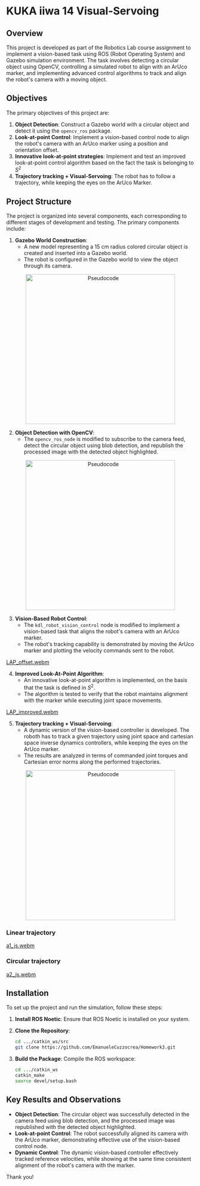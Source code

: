 
# KUKA iiwa 14 Visual-Servoing

## Overview

This project is developed as part of the Robotics Lab course assignment to implement a vision-based task using ROS (Robot Operating System) and
Gazebo simulation environment. The task involves detecting a circular object using OpenCV, controlling a simulated robot to align with an ArUco marker,
and implementing advanced control algorithms to track and align the robot's camera with a moving object.

## Objectives

The primary objectives of this project are:
1. **Object Detection**: Construct a Gazebo world with a circular object and detect it using the `opencv_ros` package.
2. **Look-at-point Control**: Implement a vision-based control node to align the robot's camera with an ArUco marker using a position and orientation offset.
3. **Innovative look-at-point strategies**:  Implement and test an improved look-at-point control algorithm based on the fact the task is belonging to $S^2$
3. **Trajectory tracking + Visual-Servoing**: The robot has to follow a trajectory, while keeping the eyes on the ArUco Marker.

## Project Structure

The project is organized into several components, each corresponding to different stages of development and testing. The primary components include:

1. **Gazebo World Construction**: 
    - A new model representing a 15 cm radius colored circular object is created and inserted into a Gazebo world.
    - The robot is configured in the Gazebo world to view the object through its camera.

<p align="center">
  <img src="https://github.com/user-attachments/assets/d35baa42-7e54-4601-8188-af63e6c277c7" alt="Pseudocode" width="400"/>
</p>


2. **Object Detection with OpenCV**:
    - The `opencv_ros_node` is modified to subscribe to the camera feed, detect the circular object using blob detection, and republish the processed image with the detected object highlighted.

<p align="center">
  <img src="https://github.com/user-attachments/assets/d6a1596e-1600-4aaa-9343-bdff6d51af66" alt="Pseudocode" width="400"/>
</p>


3. **Vision-Based Robot Control**:
    - The `kdl_robot_vision_control` node is modified to implement a vision-based task that aligns the robot's camera with an ArUco marker.
    - The robot's tracking capability is demonstrated by moving the ArUco marker and plotting the velocity commands sent to the robot.

[LAP_offset.webm](https://github.com/user-attachments/assets/5443e272-7fb6-41cb-a0a5-aa3651b967ab)


4. **Improved Look-At-Point Algorithm**:
    - An innovative look-at-point algorithm is implemented, on the basis that the task is defined in $S^2$.
    - The algorithm is tested to verify that the robot maintains alignment with the marker while executing joint space movements.

[LAP_improved.webm](https://github.com/user-attachments/assets/3ac16d3f-0ae9-4856-b943-a5d1edf5c617)


5. **Trajectory tracking + Visual-Servoing**:
    - A dynamic version of the vision-based controller is developed. The roboth has to track a given trajectory using joint space and cartesian space inverse dynamics controllers, while keeping the eyes on the ArUco marker.
    - The results are analyzed in terms of commanded joint torques and Cartesian error norms along the performed trajectories.

<p align="center">
  <img src="https://github.com/user-attachments/assets/de7a610b-af59-4d7e-9f5f-cd68f52cf757" alt="Pseudocode" width="400"/>
</p>

### Linear trajectory
[a1_js.webm](https://github.com/user-attachments/assets/7e2163fe-f057-48a2-84f3-2fd94a12441e)

### Circular trajectory
[a2_js.webm](https://github.com/user-attachments/assets/1b380116-fc7d-41d7-ba7c-2b85e491e9a3)


## Installation

To set up the project and run the simulation, follow these steps:

1. **Install ROS Noetic**:
    Ensure that ROS Noetic is installed on your system.

2. **Clone the Repository**:
    ```bash
    cd .../catkin_ws/src
    git clone https://github.com/EmanueleCuzzocrea/Homework3.git
    ```

3. **Build the Package**:
    Compile the ROS workspace:
    ```bash
    cd .../catkin_ws
    catkin_make
    source devel/setup.bash
    ```

## Key Results and Observations

- **Object Detection**: The circular object was successfully detected in the camera feed using blob detection, and the processed image was republished with the detected object highlighted.
- **Look-at-point Control**: The robot successfully aligned its camera with the ArUco marker, demonstrating effective use of the vision-based control node.
- **Dynamic Control**: The dynamic vision-based controller effectively tracked reference velocities, while showing at the same time consistent alignment of the robot's camera with the marker.

Thank you!
